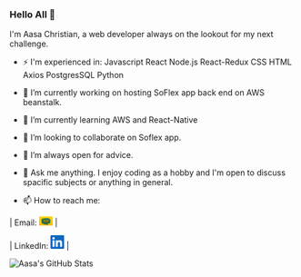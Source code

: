 ### Hello All 👋

<!--
**AasaChristian/AasaChristian** is a ✨ _special_ ✨ repository because its `README.md` (this file) appears on your GitHub profile.

Here are some ideas to get you started:

- 🔭 I’m currently working on hosting SoFlex app back end on AWS beanstalk.
- 🌱 I’m currently learning AWS and React-Native
- 👯 I’m looking to collaborate on Soflex app. 
- 🤔 I’m always open for advice. 
- 💬 Ask me anything. I enjoy coding as a hobby and I'm open to discuss spacific subjects or anything in general. 
- 📫 How to reach me: 
- 😄 Pronouns: He/Him
- ⚡ Fun fact: ...
-->

I'm Aasa Christian, a web developer always on the lookout for my next challenge. 
- ⚡ I'm experienced in: Javascript React Node.js React-Redux CSS HTML Axios PostgresSQL Python

- 🔭 I’m currently working on hosting SoFlex app back end on AWS beanstalk.
 
- 🌱 I’m currently learning AWS and React-Native
 
- 👯 I’m looking to collaborate on Soflex app. 
 
- 🤔 I’m always open for advice. 
 
- 💬 Ask me anything. I enjoy coding as a hobby and I'm open to discuss spacific subjects or anything in general. 
 
- 📫 How to reach me: 

| Email: [<img src="https://github.com/AasaChristian/AasaChristian/blob/main/img/messages.jpg" alt="Email" width="24">](mailto:aasachristian@yahoo.com) |

| LinkedIn: [<img src="https://github.com/Amchuz/Amchuz/blob/master/linkedin.jpeg" alt="linkedin logo" width="24">](https://www.linkedin.com/in/aasa-christian-540685195/) |


  ![Aasa's GitHub Stats](https://github-readme-stats.vercel.app/api?username=AasaChristian )





